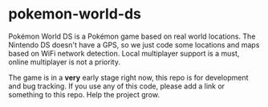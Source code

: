 # pokemon-world-ds
Pokémon World DS is a Pokémon game based on real world locations. The Nintendo DS doesn't have a GPS,
so we just code some locations and maps based on WiFi network detection. Local multiplayer support is
a must, online multiplayer is not a priority.

The game is in a **very** early stage right now, this repo is for development and bug tracking.
If you use any of this code, please add a link or something to this repo. Help the project grow.